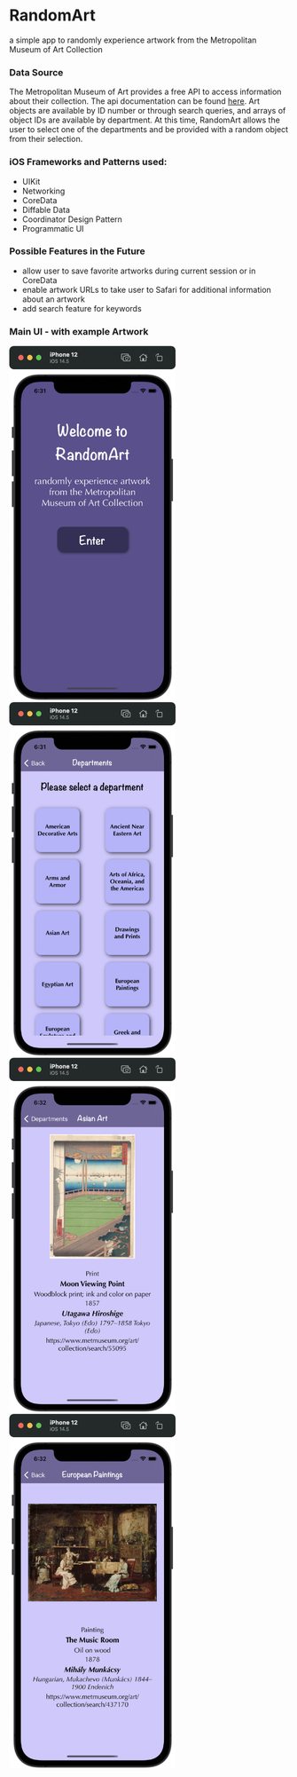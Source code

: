# RandomArt

a simple app to randomly experience artwork from the Metropolitan Museum of Art Collection

### Data Source

The Metropolitan Museum of Art provides a free API to access information about their collection. The api documentation can be found [here](https://metmuseum.github.io/). Art objects are available by ID number or through search queries, and arrays of object IDs are available by department. At this time, RandomArt allows the user to select one of the departments and be provided with a random object from their selection.

### iOS Frameworks and Patterns used:
- UIKit
- Networking
- CoreData
- Diffable Data
- Coordinator Design Pattern
- Programmatic UI

### Possible Features in the Future
- allow user to save favorite artworks during current session or in CoreData
- enable artwork URLs to take user to Safari for additional information about an artwork
- add search feature for keywords

### Main UI - with example Artwork
<p float="left">
  <img src="https://github.com/CoraJacobson/RandomArt/blob/main/Images/HomeVC.png" width="300" />
  <img src="https://github.com/CoraJacobson/RandomArt/blob/main/Images/DepartmentVC.png" width="300" />
  <img src="https://github.com/CoraJacobson/RandomArt/blob/main/Images/DetailVC1.png" width="300" />
  <img src="https://github.com/CoraJacobson/RandomArt/blob/main/Images/DetailVC2.png" width="300" />
</p>
